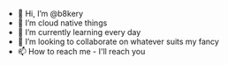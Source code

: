 - 👋 Hi, I’m @b8kery
- 👀 I’m cloud native things
- 🌱 I’m currently learning every day
- 💞️ I’m looking to collaborate on whatever suits my fancy
- 📫 How to reach me - I'll reach you

<!---
b8kery/b8kery is a ✨ special ✨ repository because its `README.md` (this file) appears on your GitHub profile.
You can click the Preview link to take a look at your changes.
--->
